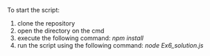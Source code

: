 To start the script:
1. clone the repository
2. open the directory on the cmd
3. execute the following command: *npm install*
4. run the script using the following command: *node Ex6_solution.js*
